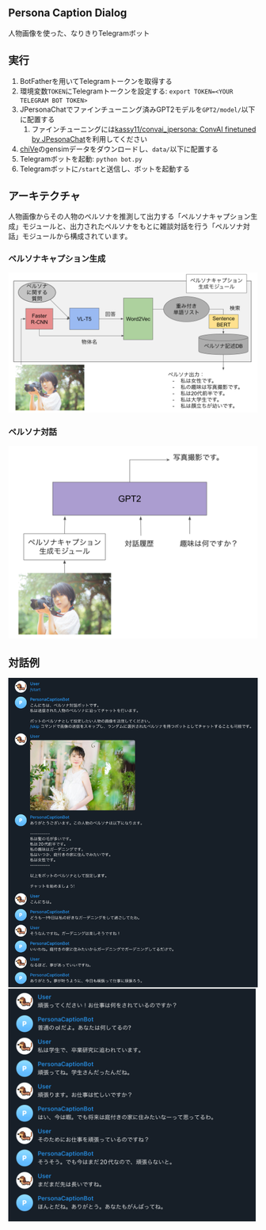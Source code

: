 ## Persona Caption Dialog

人物画像を使った、なりきりTelegramボット

## 実行

1. BotFatherを用いてTelegramトークンを取得する
2. 環境変数`TOKEN`にTelegramトークンを設定する: `export TOKEN=<YOUR TELEGRAM BOT TOKEN>`
3. JPersonaChatでファインチューニング済みGPT2モデルを`GPT2/model/`以下に配置する
   1. ファインチューニングには[kassy11/convai_jpersona: ConvAI finetuned by JPesonaChat](https://github.com/kassy11/convai_jpersona)を利用してください
4. [chiVe](https://github.com/WorksApplications/chiVe)のgensimデータをダウンロードし、`data/`以下に配置する
5. Telegramボットを起動: `python bot.py`
6. Telegramボットに`/start`と送信し、ボットを起動する

## アーキテクチャ

人物画像からその人物のペルソナを推測して出力する「ペルソナキャプション生成」モジュールと、出力されたペルソナをもとに雑談対話を行う「ペルソナ対話」モジュールから構成されています。

### ペルソナキャプション生成

<img src="./images/persona_caption.png" title="ペルソナキャプション生成" width="800">

### ペルソナ対話

<img src="./images/persona_dialog.png" title="ペルソナ対話" width="800">

## 対話例

<img src="./images/chat_example1.png" title="対話例1" width="700">
<img src="./images/chat_example2.png" title="対話例2" width="500">

